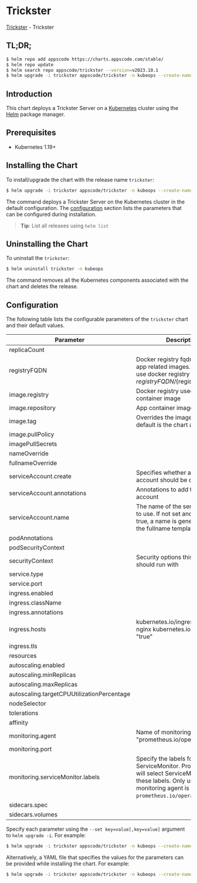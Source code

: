 # Trickster

[Trickster](https://github.com/open-viz/trickster) - Trickster

## TL;DR;

```bash
$ helm repo add appscode https://charts.appscode.com/stable/
$ helm repo update
$ helm search repo appscode/trickster --version=v2023.10.1
$ helm upgrade -i trickster appscode/trickster -n kubeops --create-namespace --version=v2023.10.1
```

## Introduction

This chart deploys a Trickster Server on a [Kubernetes](http://kubernetes.io) cluster using the [Helm](https://helm.sh) package manager.

## Prerequisites

- Kubernetes 1.19+

## Installing the Chart

To install/upgrade the chart with the release name `trickster`:

```bash
$ helm upgrade -i trickster appscode/trickster -n kubeops --create-namespace --version=v2023.10.1
```

The command deploys a Trickster Server on the Kubernetes cluster in the default configuration. The [configuration](#configuration) section lists the parameters that can be configured during installation.

> **Tip**: List all releases using `helm list`

## Uninstalling the Chart

To uninstall the `trickster`:

```bash
$ helm uninstall trickster -n kubeops
```

The command removes all the Kubernetes components associated with the chart and deletes the release.

## Configuration

The following table lists the configurable parameters of the `trickster` chart and their default values.

|                 Parameter                  |                                                                             Description                                                                             |                                                                       Default                                                                       |
|--------------------------------------------|---------------------------------------------------------------------------------------------------------------------------------------------------------------------|-----------------------------------------------------------------------------------------------------------------------------------------------------|
| replicaCount                               |                                                                                                                                                                     | <code>1</code>                                                                                                                                      |
| registryFQDN                               | Docker registry fqdn used to pull app related images. Set this to use docker registry hosted at ${registryFQDN}/${registry}/${image}                                | <code>ghcr.io</code>                                                                                                                                |
| image.registry                             | Docker registry used to pull app container image                                                                                                                    | <code>appscode</code>                                                                                                                               |
| image.repository                           | App container image                                                                                                                                                 | <code>trickster</code>                                                                                                                              |
| image.tag                                  | Overrides the image tag whose default is the chart appVersion.                                                                                                      | <code>""</code>                                                                                                                                     |
| image.pullPolicy                           |                                                                                                                                                                     | <code>IfNotPresent</code>                                                                                                                           |
| imagePullSecrets                           |                                                                                                                                                                     | <code>[]</code>                                                                                                                                     |
| nameOverride                               |                                                                                                                                                                     | <code>""</code>                                                                                                                                     |
| fullnameOverride                           |                                                                                                                                                                     | <code>""</code>                                                                                                                                     |
| serviceAccount.create                      | Specifies whether a service account should be created                                                                                                               | <code>true</code>                                                                                                                                   |
| serviceAccount.annotations                 | Annotations to add to the service account                                                                                                                           | <code>{}</code>                                                                                                                                     |
| serviceAccount.name                        | The name of the service account to use. If not set and create is true, a name is generated using the fullname template                                              | <code></code>                                                                                                                                       |
| podAnnotations                             |                                                                                                                                                                     | <code>{}</code>                                                                                                                                     |
| podSecurityContext                         |                                                                                                                                                                     | <code>{}</code>                                                                                                                                     |
| securityContext                            | Security options this container should run with                                                                                                                     | <code>{"allowPrivilegeEscalation":false,"capabilities":{"drop":["ALL"]},"readOnlyRootFilesystem":true,"runAsNonRoot":true,"runAsUser":65534}</code> |
| service.type                               |                                                                                                                                                                     | <code>ClusterIP</code>                                                                                                                              |
| service.port                               |                                                                                                                                                                     | <code>80</code>                                                                                                                                     |
| ingress.enabled                            |                                                                                                                                                                     | <code>false</code>                                                                                                                                  |
| ingress.className                          |                                                                                                                                                                     | <code>""</code>                                                                                                                                     |
| ingress.annotations                        |                                                                                                                                                                     | <code>{}</code>                                                                                                                                     |
| ingress.hosts                              | kubernetes.io/ingress.class: nginx kubernetes.io/tls-acme: "true"                                                                                                   | <code>[{"host":"chart-example.local","paths":[{"path":"/","pathType":"ImplementationSpecific"}]}]</code>                                            |
| ingress.tls                                |                                                                                                                                                                     | <code>[]</code>                                                                                                                                     |
| resources                                  |                                                                                                                                                                     | <code>{}</code>                                                                                                                                     |
| autoscaling.enabled                        |                                                                                                                                                                     | <code>false</code>                                                                                                                                  |
| autoscaling.minReplicas                    |                                                                                                                                                                     | <code>1</code>                                                                                                                                      |
| autoscaling.maxReplicas                    |                                                                                                                                                                     | <code>100</code>                                                                                                                                    |
| autoscaling.targetCPUUtilizationPercentage |                                                                                                                                                                     | <code>80</code>                                                                                                                                     |
| nodeSelector                               |                                                                                                                                                                     | <code>{}</code>                                                                                                                                     |
| tolerations                                |                                                                                                                                                                     | <code>[]</code>                                                                                                                                     |
| affinity                                   |                                                                                                                                                                     | <code>{}</code>                                                                                                                                     |
| monitoring.agent                           | Name of monitoring agent (eg "prometheus.io/operator")                                                                                                              | <code>""</code>                                                                                                                                     |
| monitoring.port                            |                                                                                                                                                                     | <code>8080</code>                                                                                                                                   |
| monitoring.serviceMonitor.labels           | Specify the labels for ServiceMonitor. Prometheus crd will select ServiceMonitor using these labels. Only usable when monitoring agent is `prometheus.io/operator`. | <code>{}</code>                                                                                                                                     |
| sidecars.spec                              |                                                                                                                                                                     | <code>[]</code>                                                                                                                                     |
| sidecars.volumes                           |                                                                                                                                                                     | <code>[]</code>                                                                                                                                     |


Specify each parameter using the `--set key=value[,key=value]` argument to `helm upgrade -i`. For example:

```bash
$ helm upgrade -i trickster appscode/trickster -n kubeops --create-namespace --version=v2023.10.1 --set replicaCount=1
```

Alternatively, a YAML file that specifies the values for the parameters can be provided while
installing the chart. For example:

```bash
$ helm upgrade -i trickster appscode/trickster -n kubeops --create-namespace --version=v2023.10.1 --values values.yaml
```
